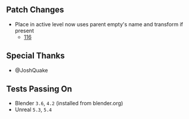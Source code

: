 ## Patch Changes
* Place in active level now uses parent empty's name and transform if present
  * [116](https://github.com/poly-hammer/BlenderTools/pull/116)


## Special Thanks
* @JoshQuake

## Tests Passing On
* Blender `3.6`, `4.2` (installed from blender.org)
* Unreal `5.3`, `5.4`
